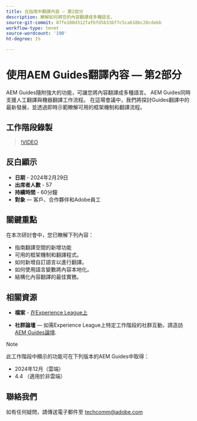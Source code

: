 ```yaml
---
title: 在指南中翻譯內容 — 第2部分
description: 瞭解如何將您的內容翻譯成多種語言。
source-git-commit: 87fe100d312fafbfd5b336f7c5ca618bc20cdebb
workflow-type: tm+mt
source-wordcount: '190'
ht-degree: 1%

---
```


# 使用AEM Guides翻譯內容 — 第2部分

AEM Guides隨附強大的功能，可讓您將內容翻譯成多種語言。 AEM Guides同時支援人工翻譯與機器翻譯工作流程。 在這場會議中，我們將探討Guides翻譯中的最新發展，並透過即時示範瞭解可用的框架機制和翻譯流程。


## 工作階段錄製

>[!VIDEO](https://video.tv.adobe.com/v/3427661/languagevariables-nativepdf-translation)

## 反白顯示

- **日期** - 2024年2月29日
- **出席者人數** - 57
- **持續時間** - 60分鐘
- **對象**  — 客戶、合作夥伴和Adobe員工

## 關鍵重點

在本次研討會中，您已瞭解下列內容：
- 指南翻譯空間的新增功能
- 可用的框架機制和翻譯程式。
- 如何新增自訂語言以進行翻譯。
- 如何使用語言變數將內容本地化。
- 結構化內容翻譯的最佳實務。


## 相關資源

- **檔案** - [在Experience League上](https://experienceleague.adobe.com/docs/experience-manager-guides/using/user-guide/translate-content/translation.html?lang=en)

- **社群論壇**  — 如需Experience League上特定工作階段的社群互動，請造訪  [AEM Guides論壇](https://experienceleaguecommunities.adobe.com/t5/experience-manager-guides/bd-p/xml-documentation-discussions).


>[!NOTE]
>
> 此工作階段中顯示的功能可在下列版本的AEM Guides中取得：
> - 2024年12月（雲端）
> - 4.4 （適用於非雲端）



## 聯絡我們

如有任何疑問，請傳送電子郵件至 <techcomm@adobe.com>
